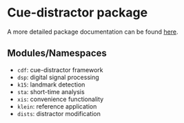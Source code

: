 Cue-distractor package
======================

A more detailed package documentation can be found [here](https://github.com/murtex/cdp/blob/master/doc/cdp/cdp.pdf "package documentation").

Modules/Namespaces
------------------

- `cdf`: cue-distractor framework
- `dsp`: digital signal processing
- `k15`: landmark detection
- `sta`: short-time analysis
- `xis`: convenience functionality
- `klein`: reference application
- `dists`: distractor modification

